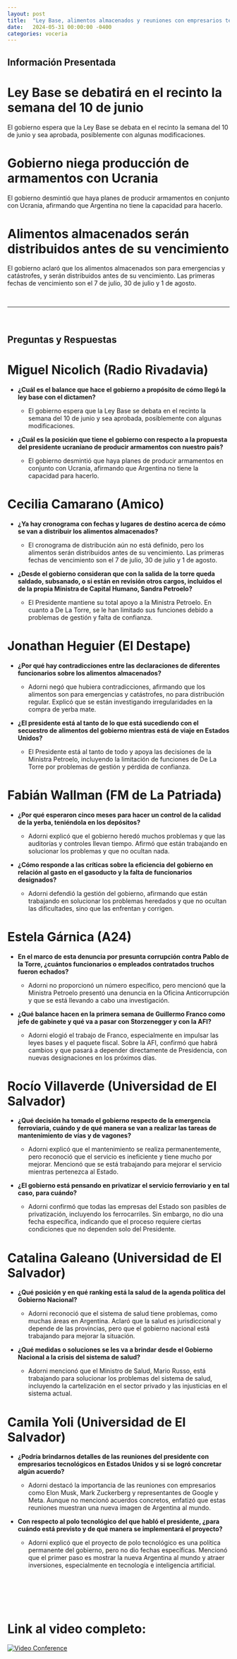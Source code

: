 ```yaml
---
layout: post
title:  "Ley Base, alimentos almacenados y reuniones con empresarios tecnológicos: actualizaciones del gobierno argentino"
date:   2024-05-31 00:00:00 -0400
categories: voceria
---
```



    
## Información Presentada

    
# Ley Base se debatirá en el recinto la semana del 10 de junio
El gobierno espera que la Ley Base se debata en el recinto la semana del 10 de junio y sea aprobada, posiblemente con algunas modificaciones.

# Gobierno niega producción de armamentos con Ucrania
El gobierno desmintió que haya planes de producir armamentos en conjunto con Ucrania, afirmando que Argentina no tiene la capacidad para hacerlo.

# Alimentos almacenados serán distribuidos antes de su vencimiento
El gobierno aclaró que los alimentos almacenados son para emergencias y catástrofes, y serán distribuidos antes de su vencimiento. Las primeras fechas de vencimiento son el 7 de julio, 30 de julio y 1 de agosto.

    
<br/>

---

<br/>

## Preguntas y Respuestas


    
# Miguel Nicolich (Radio Rivadavia)

* **¿Cuál es el balance que hace el gobierno a propósito de cómo llegó la ley base con el dictamen?**
  - El gobierno espera que la Ley Base se debata en el recinto la semana del 10 de junio y sea aprobada, posiblemente con algunas modificaciones.

* **¿Cuál es la posición que tiene el gobierno con respecto a la propuesta del presidente ucraniano de producir armamentos con nuestro país?**
  - El gobierno desmintió que haya planes de producir armamentos en conjunto con Ucrania, afirmando que Argentina no tiene la capacidad para hacerlo.


# Cecilia Camarano (Amico)

* **¿Ya hay cronograma con fechas y lugares de destino acerca de cómo se van a distribuir los alimentos almacenados?**
  - El cronograma de distribución aún no está definido, pero los alimentos serán distribuidos antes de su vencimiento. Las primeras fechas de vencimiento son el 7 de julio, 30 de julio y 1 de agosto.

* **¿Desde el gobierno consideran que con la salida de la torre queda saldado, subsanado, o si están en revisión otros cargos, incluidos el de la propia Ministra de Capital Humano, Sandra Petroelo?**
  - El Presidente mantiene su total apoyo a la Ministra Petroelo. En cuanto a De La Torre, se le han limitado sus funciones debido a problemas de gestión y falta de confianza.


# Jonathan Heguier (El Destape)

* **¿Por qué hay contradicciones entre las declaraciones de diferentes funcionarios sobre los alimentos almacenados?**
  - Adorni negó que hubiera contradicciones, afirmando que los alimentos son para emergencias y catástrofes, no para distribución regular. Explicó que se están investigando irregularidades en la compra de yerba mate.

* **¿El presidente está al tanto de lo que está sucediendo con el secuestro de alimentos del gobierno mientras está de viaje en Estados Unidos?**
  - El Presidente está al tanto de todo y apoya las decisiones de la Ministra Petroelo, incluyendo la limitación de funciones de De La Torre por problemas de gestión y pérdida de confianza.


# Fabián Wallman (FM de La Patriada)

* **¿Por qué esperaron cinco meses para hacer un control de la calidad de la yerba, teniéndola en los depósitos?**
  - Adorni explicó que el gobierno heredó muchos problemas y que las auditorías y controles llevan tiempo. Afirmó que están trabajando en solucionar los problemas y que no ocultan nada.

* **¿Cómo responde a las críticas sobre la eficiencia del gobierno en relación al gasto en el gasoducto y la falta de funcionarios designados?**
  - Adorni defendió la gestión del gobierno, afirmando que están trabajando en solucionar los problemas heredados y que no ocultan las dificultades, sino que las enfrentan y corrigen.


# Estela Gárnica (A24)

* **En el marco de esta denuncia por presunta corrupción contra Pablo de la Torre, ¿cuántos funcionarios o empleados contratados truchos fueron echados?**
  - Adorni no proporcionó un número específico, pero mencionó que la Ministra Petroelo presentó una denuncia en la Oficina Anticorrupción y que se está llevando a cabo una investigación.

* **¿Qué balance hacen en la primera semana de Guillermo Franco como jefe de gabinete y qué va a pasar con Storzenegger y con la AFI?**
  - Adorni elogió el trabajo de Franco, especialmente en impulsar las leyes bases y el paquete fiscal. Sobre la AFI, confirmó que habrá cambios y que pasará a depender directamente de Presidencia, con nuevas designaciones en los próximos días.


# Rocío Villaverde (Universidad de El Salvador)

* **¿Qué decisión ha tomado el gobierno respecto de la emergencia ferroviaria, cuándo y de qué manera se van a realizar las tareas de mantenimiento de vías y de vagones?**
  - Adorni explicó que el mantenimiento se realiza permanentemente, pero reconoció que el servicio es ineficiente y tiene mucho por mejorar. Mencionó que se está trabajando para mejorar el servicio mientras pertenezca al Estado.

* **¿El gobierno está pensando en privatizar el servicio ferroviario y en tal caso, para cuándo?**
  - Adorni confirmó que todas las empresas del Estado son pasibles de privatización, incluyendo los ferrocarriles. Sin embargo, no dio una fecha específica, indicando que el proceso requiere ciertas condiciones que no dependen solo del Presidente.


# Catalina Galeano (Universidad de El Salvador)

* **¿Qué posición y en qué ranking está la salud de la agenda política del Gobierno Nacional?**
  - Adorni reconoció que el sistema de salud tiene problemas, como muchas áreas en Argentina. Aclaró que la salud es jurisdiccional y depende de las provincias, pero que el gobierno nacional está trabajando para mejorar la situación.

* **¿Qué medidas o soluciones se les va a brindar desde el Gobierno Nacional a la crisis del sistema de salud?**
  - Adorni mencionó que el Ministro de Salud, Mario Russo, está trabajando para solucionar los problemas del sistema de salud, incluyendo la cartelización en el sector privado y las injusticias en el sistema actual.


# Camila Yoli (Universidad de El Salvador)

* **¿Podría brindarnos detalles de las reuniones del presidente con empresarios tecnológicos en Estados Unidos y si se logró concretar algún acuerdo?**
  - Adorni destacó la importancia de las reuniones con empresarios como Elon Musk, Mark Zuckerberg y representantes de Google y Meta. Aunque no mencionó acuerdos concretos, enfatizó que estas reuniones muestran una nueva imagen de Argentina al mundo.

* **Con respecto al polo tecnológico del que habló el presidente, ¿para cuándo está previsto y de qué manera se implementará el proyecto?**
  - Adorni explicó que el proyecto de polo tecnológico es una política permanente del gobierno, pero no dio fechas específicas. Mencionó que el primer paso es mostrar la nueva Argentina al mundo y atraer inversiones, especialmente en tecnología e inteligencia artificial.


    <br/>
<br/>
<br/>

# Link al video completo:
[![Video Conference](https://img.youtube.com/vi/Hi_ttzL3PHI/0.jpg)](https://www.youtube.com/watch?v=Hi_ttzL3PHI)

    